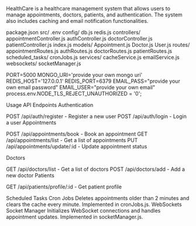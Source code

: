 HealthCare is a healthcare management system that allows users to manage appointments, doctors, patients, and authentication. The system also includes caching and email notification functionalities.

package.json
src/
    .env
    config/
        db.js
        redis.js
    controllers/
        appointmentController.js
        authController.js
        doctorController.js
        patientController.js
    index.js
    models/
        Appointment.js
        Doctor.js
        User.js
    routes/
        appointmentRoutes.js
        authRoutes.js
        doctorRoutes.js
        patientRoutes.js
    scheduled_tasks/
        cronJobs.js
    services/
        cacheService.js
        emailService.js
    websockets/
        socketManager.js

PORT=5000
MONGO_URI='provide your own mongo uri'
REDIS_HOST='127.0.0.1'
REDIS_PORT=6379
EMAIL_PASS="provide your own email password"
EMAIL_USER="provide your own email"
process.env.NODE_TLS_REJECT_UNAUTHORIZED = '0';


Usage
API Endpoints
Authentication

POST /api/auth/register - Register a new user
POST /api/auth/login - Login a user
Appointments

POST /api/appointments/book - Book an appointment
GET /api/appointments/list - Get a list of appointments
PUT /api/appointments/update/:id - Update appointment status

Doctors

GET /api/doctors/list - Get a list of doctors
POST /api/doctors/add - Add a new doctor
Patients

GET /api/patients/profile/:id - Get patient profile

Scheduled Tasks
Cron Jobs
Deletes appointments older than 2 minutes and clears the cache every minute. Implemented in cronJobs.js.
WebSockets
Socket Manager
Initializes WebSocket connections and handles appointment updates. Implemented in socketManager.js.
